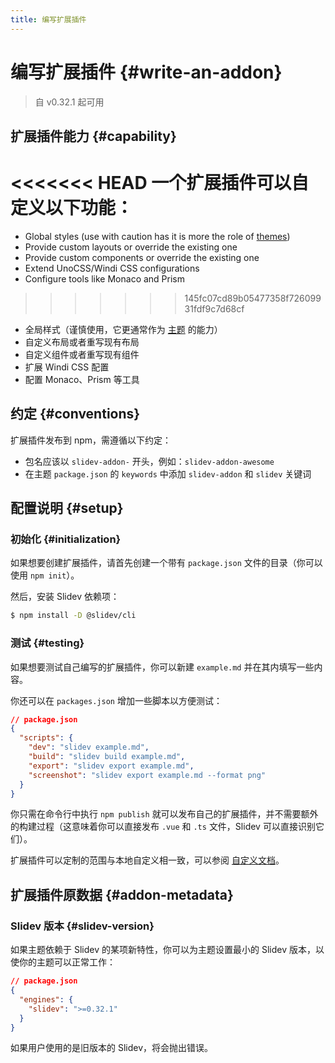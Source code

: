 ```yaml
---
title: 编写扩展插件
---
```


# 编写扩展插件 {#write-an-addon}

> 自 v0.32.1 起可用

## 扩展插件能力 {#capability}

<<<<<<< HEAD
一个扩展插件可以自定义以下功能：
=======
- Global styles (use with caution has it is more the role of [themes](/themes/use))
- Provide custom layouts or override the existing one
- Provide custom components or override the existing one
- Extend UnoCSS/Windi CSS configurations
- Configure tools like Monaco and Prism
>>>>>>> 145fc07cd89b05477358f72609931fdf9c7d68cf

- 全局样式（谨慎使用，它更通常作为 [主题](/themes/use) 的能力）
- 自定义布局或者重写现有布局
- 自定义组件或者重写现有组件
- 扩展 Windi CSS 配置
- 配置 Monaco、Prism 等工具

## 约定 {#conventions}

扩展插件发布到 npm，需遵循以下约定：

- 包名应该以 `slidev-addon-` 开头，例如：`slidev-addon-awesome`
- 在主题 `package.json` 的 `keywords` 中添加 `slidev-addon` 和 `slidev` 关键词

## 配置说明 {#setup}

### 初始化 {#initialization}

如果想要创建扩展插件，请首先创建一个带有 `package.json` 文件的目录（你可以使用 `npm init`）。

然后，安装 Slidev 依赖项：

```bash
$ npm install -D @slidev/cli
```

### 测试 {#testing}

如果想要测试自己编写的扩展插件，你可以新建 `example.md` 并在其内填写一些内容。

你还可以在 `packages.json` 增加一些脚本以方便测试：

```json
// package.json
{
  "scripts": {
    "dev": "slidev example.md",
    "build": "slidev build example.md",
    "export": "slidev export example.md",
    "screenshot": "slidev export example.md --format png"
  }
}
```

你只需在命令行中执行 `npm publish` 就可以发布自己的扩展插件，并不需要额外的构建过程（这意味着你可以直接发布 `.vue` 和 `.ts` 文件，Slidev 可以直接识别它们）。

扩展插件可以定制的范围与本地自定义相一致，可以参阅 [自定义文档](/custom/)。

## 扩展插件原数据 {#addon-metadata}

### Slidev 版本 {#slidev-version}

如果主题依赖于 Slidev 的某项新特性，你可以为主题设置最小的 Slidev 版本，以使你的主题可以正常工作：

```json
// package.json
{
  "engines": {
    "slidev": ">=0.32.1"
  }
}
```

如果用户使用的是旧版本的 Slidev，将会抛出错误。

